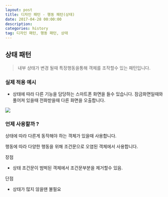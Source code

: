 ```yaml
---
layout: post
title: 디자인 패턴 - 행동 패턴(상태)
date: 2017-04-28 00:00:00
description:
categories: history
tag: 디자인 패턴, 행동 패턴, 상태
---
```


## 상태 패턴

> 내부 상태가 변경 될때 특정행동을통해 객체를 조작할수 있는 패턴입니다.

### 실제 적용 예시

- 상태에 따라 다른 기능을 담당하는 스마트폰 화면을 들수 있습니다. 잠금화면일때와 풀어져 있을때 전화받을때 다른 화면을 오출합니다.

![](https://refactoring.guru/images/patterns/diagrams/state/example-2x.png?id=cd81e3ffb8aba5883983a59c111b805f)

### 언제 사용할까 ?

상태에 따라 다른게 동작해야 하는 객체가 있을때 사용합니다.

행동에 따라 다양한 행동을 위해 조건문으로 오염된 객체에서 사용합니다.

장점

- 상태 조건문이 범벅된 객체에서 조건문부분을 제거할수 있음.

단점

- 상태가 많지 않을땐 불필요
